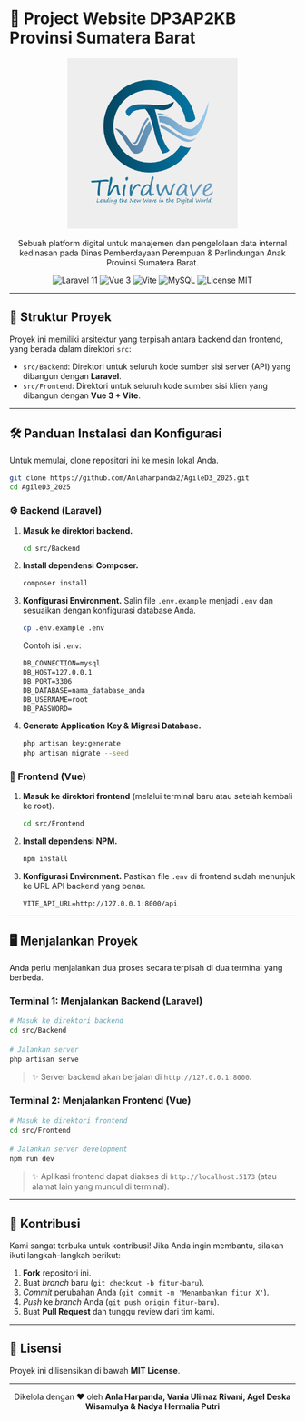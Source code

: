 # 🚀 Project Website DP3AP2KB Provinsi Sumatera Barat

<p align="center">
  <img src="assets/logo/logo.png" alt="Logo DP3AP2KB" width="300">
</p>

<p align="center">
  Sebuah platform digital untuk manajemen dan pengelolaan data internal kedinasan pada Dinas Pemberdayaan Perempuan & Perlindungan Anak Provinsi Sumatera Barat.
</p>

<p align="center">
  <img src="https://img.shields.io/badge/Laravel-11-FF2D20?style=for-the-badge&logo=laravel" alt="Laravel 11">
  <img src="https://img.shields.io/badge/Vue.js-3-4FC08D?style=for-the-badge&logo=vue.js" alt="Vue 3">
  <img src="https://img.shields.io/badge/Vite-B73BFE?style=for-the-badge&logo=vite" alt="Vite">
  <img src="https://img.shields.io/badge/MySQL-4479A1?style=for-the-badge&logo=mysql" alt="MySQL">
  <img src="https://img.shields.io/badge/License-MIT-yellow.svg?style=for-the-badge" alt="License MIT">
</p>

---

## 📂 Struktur Proyek

Proyek ini memiliki arsitektur yang terpisah antara backend dan frontend, yang berada dalam direktori `src`:

-   `src/Backend`: Direktori untuk seluruh kode sumber sisi server (API) yang dibangun dengan **Laravel**.
-   `src/Frontend`: Direktori untuk seluruh kode sumber sisi klien yang dibangun dengan **Vue 3 + Vite**.

---

## 🛠️ Panduan Instalasi dan Konfigurasi

Untuk memulai, clone repositori ini ke mesin lokal Anda.

```bash
git clone https://github.com/Anlaharpanda2/AgileD3_2025.git
cd AgileD3_2025
```

### ⚙️ Backend (Laravel)

1.  **Masuk ke direktori backend.**
    ```bash
    cd src/Backend
    ```
2.  **Install dependensi Composer.**
    ```bash
    composer install
    ```
3.  **Konfigurasi Environment.** Salin file `.env.example` menjadi `.env` dan sesuaikan dengan konfigurasi database Anda.
    ```bash
    cp .env.example .env
    ```
    Contoh isi `.env`:
    ```env
    DB_CONNECTION=mysql
    DB_HOST=127.0.0.1
    DB_PORT=3306
    DB_DATABASE=nama_database_anda
    DB_USERNAME=root
    DB_PASSWORD=
    ```
4.  **Generate Application Key & Migrasi Database.**
    ```bash
    php artisan key:generate
    php artisan migrate --seed
    ```

### 🎨 Frontend (Vue)

1.  **Masuk ke direktori frontend** (melalui terminal baru atau setelah kembali ke root).
    ```bash
    cd src/Frontend
    ```
2.  **Install dependensi NPM.**
    ```bash
    npm install
    ```
3.  **Konfigurasi Environment.** Pastikan file `.env` di frontend sudah menunjuk ke URL API backend yang benar.
    ```env
    VITE_API_URL=http://127.0.0.1:8000/api
    ```

---

## 🖥️ Menjalankan Proyek

Anda perlu menjalankan dua proses secara terpisah di dua terminal yang berbeda.

### Terminal 1: Menjalankan Backend (Laravel)

```bash
# Masuk ke direktori backend
cd src/Backend

# Jalankan server
php artisan serve
```
> ✨ Server backend akan berjalan di `http://127.0.0.1:8000`.

### Terminal 2: Menjalankan Frontend (Vue)

```bash
# Masuk ke direktori frontend
cd src/Frontend

# Jalankan server development
npm run dev
```
> ✨ Aplikasi frontend dapat diakses di `http://localhost:5173` (atau alamat lain yang muncul di terminal).

---

## 🤝 Kontribusi

Kami sangat terbuka untuk kontribusi! Jika Anda ingin membantu, silakan ikuti langkah-langkah berikut:

1.  **Fork** repositori ini.
2.  Buat *branch* baru (`git checkout -b fitur-baru`).
3.  *Commit* perubahan Anda (`git commit -m 'Menambahkan fitur X'`).
4.  *Push* ke *branch* Anda (`git push origin fitur-baru`).
5.  Buat **Pull Request** dan tunggu review dari tim kami.

---

## 📜 Lisensi

Proyek ini dilisensikan di bawah **MIT License**.

---

<p align="center">
  Dikelola dengan ❤️ oleh <b>Anla Harpanda, Vania Ulimaz Rivani, Agel Deska Wisamulya & Nadya Hermalia Putri</b>
</p>
